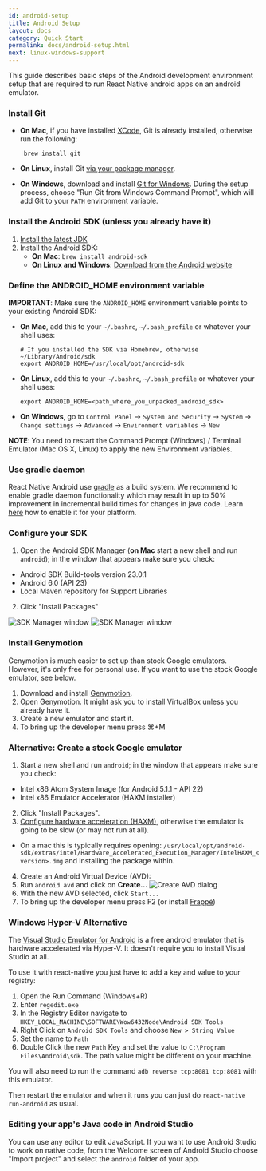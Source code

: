 ```yaml
---
id: android-setup
title: Android Setup
layout: docs
category: Quick Start
permalink: docs/android-setup.html
next: linux-windows-support
---
```


This guide describes basic steps of the Android development environment setup that are required to run React Native android apps on an android emulator.

### Install Git

  - **On Mac**, if you have installed [XCode](https://developer.apple.com/xcode/), Git is already installed, otherwise run the following:

         brew install git

  - **On Linux**, install Git [via your package manager](https://git-scm.com/download/linux).

  - **On Windows**, download and install [Git for Windows](https://git-for-windows.github.io/). During the setup process, choose "Run Git from Windows Command Prompt", which will add Git to your `PATH` environment variable.

### Install the Android SDK (unless you already have it)

1. [Install the latest JDK](http://www.oracle.com/technetwork/java/javase/downloads/jdk8-downloads-2133151.html)
2. Install the Android SDK:
     - **On Mac**: `brew install android-sdk`
     - **On Linux and Windows**: [Download from the Android website](https://developer.android.com/sdk/installing/index.html)

### Define the ANDROID_HOME environment variable

__IMPORTANT__: Make sure the `ANDROID_HOME` environment variable points to your existing Android SDK:

  - **On Mac**, add this to your `~/.bashrc`, `~/.bash_profile` or whatever your shell uses:

        # If you installed the SDK via Homebrew, otherwise ~/Library/Android/sdk
        export ANDROID_HOME=/usr/local/opt/android-sdk
  - **On Linux**, add this to your `~/.bashrc`, `~/.bash_profile` or whatever your shell uses:

        export ANDROID_HOME=<path_where_you_unpacked_android_sdk>

  - **On Windows**, go to `Control Panel` -> `System and Security` -> `System` -> `Change settings` -> `Advanced` -> `Environment variables` -> `New`

__NOTE__: You need to restart the Command Prompt (Windows) / Terminal Emulator (Mac OS X, Linux) to apply the new Environment variables.


### Use gradle daemon

React Native Android use [gradle](https://docs.gradle.org) as a build system. We recommend to enable gradle daemon functionality which may result in up to 50% improvement in incremental build times for changes in java code. Learn [here](https://docs.gradle.org/2.9/userguide/gradle_daemon.html) how to enable it for your platform.

### Configure your SDK

1. Open the Android SDK Manager (**on Mac** start a new shell and run `android`); in the window that appears make sure you check:
  * Android SDK Build-tools version 23.0.1
  * Android 6.0 (API 23)
  * Local Maven repository for Support Libraries
2. Click "Install Packages"

![SDK Manager window](img/AndroidSDK1.png) ![SDK Manager window](img/AndroidSDK2.png)

### Install Genymotion

Genymotion is much easier to set up than stock Google emulators. However, it's only free for personal use. If you want to use the stock Google emulator, see below.

1. Download and install [Genymotion](https://www.genymotion.com/).
2. Open Genymotion. It might ask you to install VirtualBox unless you already have it.
3. Create a new emulator and start it.
4. To bring up the developer menu press ⌘+M

### Alternative: Create a stock Google emulator

1. Start a new shell and run `android`; in the window that appears make sure you check:
  * Intel x86 Atom System Image (for Android 5.1.1 - API 22)
  * Intel x86 Emulator Accelerator (HAXM installer)
2. Click "Install Packages".
3. [Configure hardware acceleration (HAXM)](http://developer.android.com/tools/devices/emulator.html#vm-mac), otherwise the emulator is going to be slow (or may not run at all).
  * On a mac this is typically requires opening: `/usr/local/opt/android-sdk/extras/intel/Hardware_Accelerated_Execution_Manager/IntelHAXM_<version>.dmg` and installing the package within.
4. Create an Android Virtual Device (AVD):
  1. Run `android avd` and click on **Create...**
  ![Create AVD dialog](img/CreateAVD.png)
  2. With the new AVD selected, click `Start...`
5. To bring up the developer menu press F2 (or install [Frappé](http://getfrappe.com))

### Windows Hyper-V Alternative

The [Visual Studio Emulator for Android](https://www.visualstudio.com/en-us/features/msft-android-emulator-vs.aspx) is a free android emulator that is hardware accelerated via Hyper-V. It doesn't require you to install Visual Studio at all.

To use it with react-native you just have to add a key and value to your registry:

1. Open the Run Command (Windows+R)
2. Enter `regedit.exe`
3. In the Registry Editor navigate to `HKEY_LOCAL_MACHINE\SOFTWARE\Wow6432Node\Android SDK Tools`
4. Right Click on `Android SDK Tools` and choose `New > String Value`
5. Set the name to `Path`
6. Double Click the new `Path` Key and set the value to `C:\Program Files\Android\sdk`. The path value might be different on your machine.

You will also need to run the command `adb reverse tcp:8081 tcp:8081` with this emulator.

Then restart the emulator and when it runs you can just do `react-native run-android` as usual.

### Editing your app's Java code in Android Studio

You can use any editor to edit JavaScript. If you want to use Android Studio to work on native code, from the Welcome screen of Android Studio choose "Import project" and select the `android` folder of your app.
